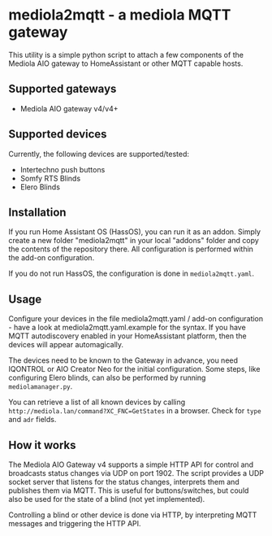 # mediola2mqtt - a mediola MQTT gateway

This utility is a simple python script to attach a few components of the 
Mediola AIO gateway to HomeAssistant or other MQTT capable hosts.

## Supported gateways

  * Mediola AIO gateway v4/v4+

## Supported devices

Currently, the following devices are supported/tested:

  * Intertechno push buttons
  * Somfy RTS Blinds
  * Elero Blinds

## Installation

If you run Home Assistant OS (HassOS), you can run it as an addon. Simply create
a new folder "mediola2mqtt" in your local "addons" folder and copy the contents
of the repository there. All configuration is performed within the add-on configuration.

If you do not run HassOS, the configuration is done in `mediola2mqtt.yaml`.

## Usage

Configure your devices in the file mediola2mqtt.yaml / add-on configuration - have
a look at mediola2mqtt.yaml.example for the syntax. If you have MQTT autodiscovery
enabled in your HomeAssistant platform, then the devices will appear automagically.

The devices need to be known to the Gateway in advance, you need IQONTROL or
AIO Creator Neo for the initial configuration. Some steps, like configuring
Elero blinds, can also be performed by running `mediolamanager.py`.

You can retrieve a list of all
known devices by calling `http://mediola.lan/command?XC_FNC=GetStates` in a 
browser. Check for `type` and `adr` fields.

## How it works

The Mediola AIO Gateway v4 supports a simple HTTP API for control and broadcasts
status changes via UDP on port 1902. The script provides a UDP socket server
that listens for the status changes, interprets them and publishes them via MQTT.
This is useful for buttons/switches, but could also be used for the state
of a blind (not yet implemented).

Controlling a blind or other device is done via HTTP, by interpreting MQTT messages
and triggering the HTTP API.

